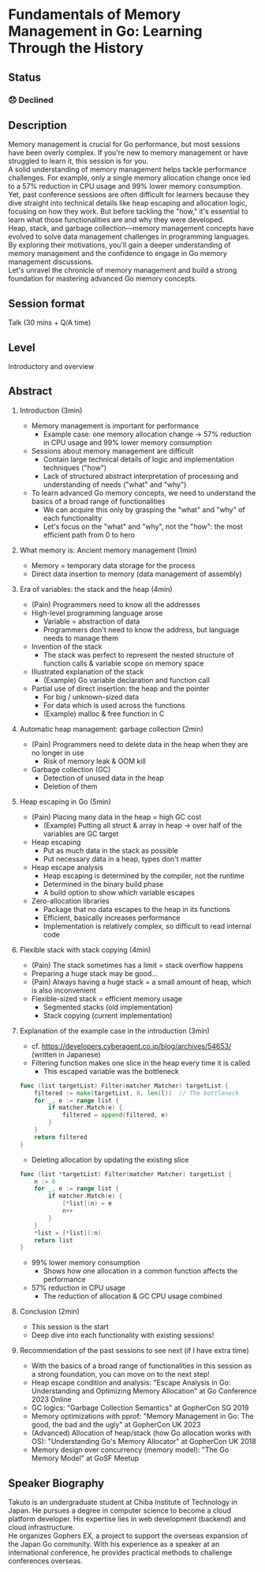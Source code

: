 # Fundamentals of Memory Management in Go: Learning Through the History

## Status

### 😞 Declined

## Description

Memory management is crucial for Go performance, but most sessions have been overly complex. If you're new to memory management or have struggled to learn it, this session is for you.  
A solid understanding of memory management helps tackle performance challenges. For example, only a single memory allocation change once led to a 57% reduction in CPU usage and 99% lower memory consumption.  
Yet, past conference sessions are often difficult for learners because they dive straight into technical details like heap escaping and allocation logic, focusing on how they work. But before tackling the "how," it's essential to learn what those functionalities are and why they were developed.  
Heap, stack, and garbage collection—memory management concepts have evolved to solve data management challenges in programming languages. By exploring their motivations, you'll gain a deeper understanding of memory management and the confidence to engage in Go memory management discussions.  
Let's unravel the chronicle of memory management and build a strong foundation for mastering advanced Go memory concepts.

## Session format

Talk (30 mins + Q/A time)

## Level

Introductory and overview

## Abstract

1. Introduction (3min)
   - Memory management is important for performance
     - Example case: one memory allocation change -> 57% reduction in CPU usage and 99% lower memory consumption
   - Sessions about memory management are difficult
     - Contain large technical details of logic and implementation techniques ("how")
     - Lack of structured abstract interpretation of processing and understanding of needs ("what" and "why")
   - To learn advanced Go memory concepts, we need to understand the basics of a broad range of functionalities
     - We can acquire this only by grasping the "what" and "why" of each functionality
     - Let's focus on the "what" and "why", not the "how": the most efficient path from 0 to hero
2. What memory is: Ancient memory management (1min)
   - Memory = temporary data storage for the process
   - Direct data insertion to memory (data management of assembly)
3. Era of variables: the stack and the heap (4min)
   - (Pain) Programmers need to know all the addresses
   - High-level programming language arose
     - Variable = abstraction of data
     - Programmers don't need to know the address, but language needs to manage them
   - Invention of the stack
     - The stack was perfect to represent the nested structure of function calls & variable scope on memory space
   - Illustrated explanation of the stack
     - (Example) Go variable declaration and function call
   - Partial use of direct insertion: the heap and the pointer
     - For big / unknown-sized data
     - For data which is used across the functions
     - (Example) malloc & free function in C
4. Automatic heap management: garbage collection (2min)
   - (Pain) Programmers need to delete data in the heap when they are no longer in use
     - Risk of memory leak & OOM kill
   - Garbage collection (GC)
     - Detection of unused data in the heap
     - Deletion of them
5. Heap escaping in Go (5min)
   - (Pain) Placing many data in the heap = high GC cost
     - (Example) Putting all struct & array in heap -> over half of the variables are GC target
   - Heap escaping
     - Put as much data in the stack as possible
     - Put necessary data in a heap, types don't matter
   - Heap escape analysis
     - Heap escaping is determined by the compiler, not the runtime
     - Determined in the binary build phase
     - A build option to show which variable escapes
   - Zero-allocation libraries
     - Package that no data escapes to the heap in its functions
     - Efficient, basically increases performance
     - Implementation is relatively complex, so difficult to read internal code
6. Flexible stack with stack copying (4min)
   - (Pain) The stack sometimes has a limit = stack overflow happens
   - Preparing a huge stack may be good…
   - (Pain) Always having a huge stack = a small amount of heap, which is also inconvenient
   - Flexible-sized stack = efficient memory usage
     - Segmented stacks (old implementation)
     - Stack copying (current implementation)
7. Explanation of the example case in the introduction (3min)
   - cf. <https://developers.cyberagent.co.jp/blog/archives/54653/> (written in Japanese)
   - Filtering function makes one slice in the heap every time it is called
     - This escaped variable was the bottleneck

    ```go
    func (list targetList) Filter(matcher Matcher) targetList {
        filtered := make(targetList, 0, len(l))  // The bottleneck
        for _, e := range list {
            if matcher.Match(e) {
                filtered = append(filtered, e)
            }
        }
        return filtered
    }
    ```

   - Deleting allocation by updating the existing slice

    ```go
    func (list *targetList) Filter(matcher Matcher) targetList {
        n := 0
        for _, e := range list {
            if matcher.Match(e) {
                [*list](n) = e
                n++
            }
        }
        *list = [*list](:n)
        return list
    }
    ```

   - 99% lower memory consumption
     - Shows how one allocation in a common function affects the performance
   - 57% reduction in CPU usage
     - The reduction of allocation & GC CPU usage combined
8. Conclusion (2min)
   - This session is the start
   - Deep dive into each functionality with existing sessions!
9. Recommendation of the past sessions to see next (if I have extra time)
   - With the basics of a broad range of functionalities in this session as a strong foundation, you can move on to the next step!
   - Heap escape condition and analysis: "Escape Analysis in Go: Understanding and Optimizing Memory Allocation" at Go Conference 2023 Online
   - GC logics: "Garbage Collection Semantics" at GopherCon SG 2019
   - Memory optimizations with pprof: "Memory Management in Go: The good, the bad and the ugly" at GopherCon UK 2023
   - (Advanced) Allocation of heap/stack (how Go allocation works with OS): "Understanding Go's Memory Allocator" at GopherCon UK 2018
   - Memory design over concurrency (memory model): "The Go Memory Model" at GoSF Meetup

## Speaker Biography

Takuto is an undergraduate student at Chiba Institute of Technology in Japan. He pursues a degree in computer science to become a cloud platform developer. His expertise lies in web development (backend) and cloud infrastructure.  
He organizes Gophers EX, a project to support the overseas expansion of the Japan Go community. With his experience as a speaker at an international conference, he provides practical methods to challenge conferences overseas.

